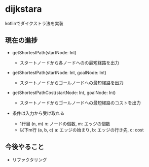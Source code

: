 # dijkstara

kotlinでダイクストラ法を実装

## 現在の進捗

- getShortestPath(startNode: Int)
  - スタートノードから各ノードへのの最短経路を出力

- getShortestPath(startNode: Int, goalNode: Int)
  - スタートノードからゴールノードへの最短経路を出力

- getShortestPathCost(startNode: Int, goalNode: Int)
  - スタートノードからゴールノードへの最短経路のコストを出力

- 条件は入力から受け取れる
  - 1行目 (n, m) n: ノードの個数, m: エッジの個数
  - 以下m行 (a, b, c) a: エッジの始まり, b: エッジの行き先, c: cost

## 今後やること
 - リファクタリング
